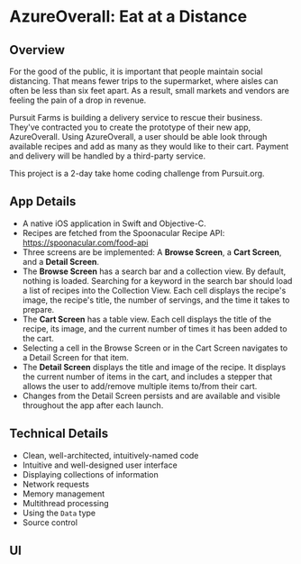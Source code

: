 # AzureOverall: Eat at a Distance

## Overview

For the good of the public, it is important that people maintain social distancing. That means fewer trips to the supermarket, where aisles can often be less than six feet apart. As a result, small markets and vendors are feeling the pain of a drop in revenue.

Pursuit Farms is building a delivery service to rescue their business. They've contracted you to create the prototype of their new app, AzureOverall. Using AzureOverall, a user should be able look through available recipes and add as many as they would like to their cart. Payment and delivery will be handled by a third-party service.  

This project is a 2-day take home coding challenge from Pursuit.org.

## App Details

- A native iOS application in Swift and Objective-C.
- Recipes are fetched from the Spoonacular Recipe API: https://spoonacular.com/food-api
- Three screens are be implemented: A **Browse Screen**, a **Cart Screen**, and a **Detail Screen**.
- The **Browse Screen** has a search bar and a collection view. By default, nothing is loaded. Searching for a keyword in the search bar should load a list of recipes into the Collection View. Each cell displays the recipe's image, the recipe's title, the number of servings, and the time it takes to prepare.
- The **Cart Screen** has a table view. Each cell displays the title of the recipe, its image, and the current number of times it has been added to the cart. 
- Selecting a cell in the Browse Screen or in the Cart Screen navigates to a Detail Screen for that item. 
- The **Detail Screen** displays the title and image of the recipe. It displays the current number of items in the cart, and includes a stepper that allows the user to add/remove multiple items to/from their cart. 
- Changes from the Detail Screen persists and are available and visible throughout the app after each launch.


## Technical Details

- Clean, well-architected, intuitively-named code
- Intuitive and well-designed user interface
- Displaying collections of information
- Network requests
- Memory management
- Multithread processing
- Using the `Data` type
- Source control

## UI


